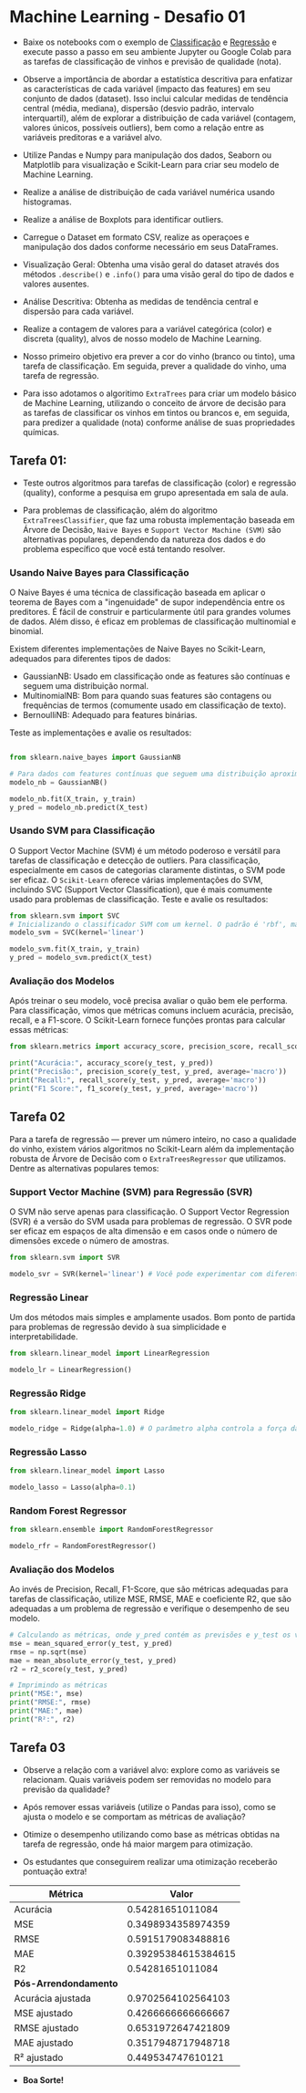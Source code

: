 # Machine Learning - Desafio 01

- Baixe os notebooks com o exemplo de [Classificação](./winequality_ml_classifier.ipynb) e [Regressão](./winequality_ml_regressor.ipynb) e execute passo a passo em seu ambiente Jupyter ou Google Colab para as tarefas de classificação de vinhos e previsão de qualidade (nota). 

- Observe a importância de abordar a estatística descritiva para enfatizar as características de cada variável (impacto das features) em seu conjunto de dados (dataset). Isso inclui calcular medidas de tendência central (média, mediana), dispersão (desvio padrão, intervalo interquartil), além de explorar a distribuição de cada variável (contagem, valores únicos, possíveis outliers), bem como a relação entre as variáveis preditoras e a variável alvo. 

- Utilize Pandas e Numpy para manipulação dos dados, Seaborn ou Matplotlib para visualização e Scikit-Learn para criar seu modelo de Machine Learning. 

- Realize a análise de distribuição de cada variável numérica usando histogramas.

- Realize a análise de Boxplots para identificar outliers.

- Carregue o Dataset em formato CSV, realize as operaçoes e manipulação dos dados conforme necessário em seus DataFrames. 

- Visualização Geral: Obtenha uma visão geral do dataset através dos métodos `.describe()` e `.info()` para uma visão geral do tipo de dados e valores ausentes.

- Análise Descritiva: Obtenha as medidas de tendência central e dispersão para cada variável.

- Realize a contagem de valores para a variável categórica (color) e discreta (quality), alvos de nosso modelo de Machine Learning. 

- Nosso primeiro objetivo era prever a cor do vinho (branco ou tinto), uma tarefa de classificação. Em seguida, prever a qualidade do vinho, uma tarefa de regressão. 

- Para isso adotamos o algoritimo `ExtraTrees` para criar um modelo básico de Machine Learning, utilizando o conceito de árvore de decisão para as tarefas de classificar os vinhos em tintos ou brancos e, em seguida, para predizer a qualidade (nota) conforme análise de suas propriedades químicas. 

## Tarefa 01: 

- Teste outros algoritmos para tarefas de classificação (color) e regressão (quality), conforme a pesquisa em grupo apresentada em sala de aula. 

- Para problemas de classificação, além do algoritmo `ExtraTreesClassifier`, que faz uma robusta implementação baseada em Árvore de Decisão, `Naive Bayes` e `Support Vector Machine (SVM)` são alternativas populares, dependendo da natureza dos dados e do problema específico que você está tentando resolver. 

### Usando Naive Bayes para Classificação

O Naive Bayes é uma técnica de classificação baseada em aplicar o teorema de Bayes com a "ingenuidade" de supor independência entre os preditores. É fácil de construir e particularmente útil para grandes volumes de dados. Além disso, é eficaz em problemas de classificação multinomial e binomial. 

Existem diferentes implementações de Naive Bayes no Scikit-Learn, adequados para diferentes tipos de dados:

- GaussianNB: Usado em classificação onde as features são contínuas e seguem uma distribuição normal.
- MultinomialNB: Bom para quando suas features são contagens ou frequências de termos (comumente usado em classificação de texto).
- BernoulliNB: Adequado para features binárias.

Teste as implementações e avalie os resultados: 

```python

from sklearn.naive_bayes import GaussianNB

# Para dados com features contínuas que seguem uma distribuição aproximadamente normal
modelo_nb = GaussianNB()

modelo_nb.fit(X_train, y_train)
y_pred = modelo_nb.predict(X_test)

```

### Usando SVM para Classificação

O Support Vector Machine (SVM) é um método poderoso e versátil para tarefas de classificação e detecção de outliers. Para classificação, especialmente em casos de categorias claramente distintas, o SVM pode ser eficaz. O `Scikit-Learn` oferece várias implementações do SVM, incluindo SVC (Support Vector Classification), que é mais comumente usado para problemas de classificação. Teste e avalie os resultados: 

```python
from sklearn.svm import SVC
# Inicializando o classificador SVM com um kernel. O padrão é 'rbf', mas pode ser alterado para 'linear', 'poly', etc.
modelo_svm = SVC(kernel='linear')

modelo_svm.fit(X_train, y_train)
y_pred = modelo_svm.predict(X_test)
```

### Avaliação dos Modelos

Após treinar o seu modelo, você precisa avaliar o quão bem ele performa. Para classificação, vimos que métricas comuns incluem acurácia, precisão, recall, e a F1-score. O Scikit-Learn fornece funções prontas para calcular essas métricas:

```python
from sklearn.metrics import accuracy_score, precision_score, recall_score, f1_score

print("Acurácia:", accuracy_score(y_test, y_pred))
print("Precisão:", precision_score(y_test, y_pred, average='macro'))
print("Recall:", recall_score(y_test, y_pred, average='macro'))
print("F1 Score:", f1_score(y_test, y_pred, average='macro'))
```

## Tarefa 02

Para a tarefa de regressão — prever um número inteiro, no caso a qualidade do vinho, existem vários algoritmos no Scikit-Learn além da implementação robusta de Árvore de Decisão com o `ExtraTreesRegressor` que utilizamos. Dentre as alternativas populares temos: 

### Support Vector Machine (SVM) para Regressão (SVR)

O SVM não serve apenas para classificação. O Support Vector Regression (SVR) é a versão do SVM usada para problemas de regressão. O SVR pode ser eficaz em espaços de alta dimensão e em casos onde o número de dimensões excede o número de amostras.

```python
from sklearn.svm import SVR

modelo_svr = SVR(kernel='linear') # Você pode experimentar com diferentes kernels como 'linear', 'poly', 'rbf'.
```

### Regressão Linear

Um dos métodos mais simples e amplamente usados. Bom ponto de partida para problemas de regressão devido à sua simplicidade e interpretabilidade.

```python
from sklearn.linear_model import LinearRegression

modelo_lr = LinearRegression()
```

### Regressão Ridge

```python
from sklearn.linear_model import Ridge

modelo_ridge = Ridge(alpha=1.0) # O parâmetro alpha controla a força da regularização.
```

### Regressão Lasso

```python
from sklearn.linear_model import Lasso

modelo_lasso = Lasso(alpha=0.1)
```

### Random Forest Regressor

```python
from sklearn.ensemble import RandomForestRegressor

modelo_rfr = RandomForestRegressor()
```

### Avaliação dos Modelos

Ao invés de Precision, Recall, F1-Score, que são métricas adequadas para tarefas de classificação, utilize MSE, RMSE, MAE e coeficiente R2, que são adequadas a um problema de regressão e verifique o desempenho de seu modelo. 

```python
# Calculando as métricas, onde y_pred contém as previsões e y_test os valores reais
mse = mean_squared_error(y_test, y_pred)
rmse = np.sqrt(mse)
mae = mean_absolute_error(y_test, y_pred)
r2 = r2_score(y_test, y_pred)

# Imprimindo as métricas
print("MSE:", mse)
print("RMSE:", rmse)
print("MAE:", mae)
print("R²:", r2)
```

## Tarefa 03

- Observe a relação com a variável alvo: explore como as variáveis se relacionam. Quais variáveis podem ser removidas no modelo para previsão da qualidade? 

- Após remover essas variáveis (utilize o Pandas para isso), como se ajusta o modelo e se comportam as métricas de avaliação? 

- Otimize o desempenho utilizando como base as métricas obtidas na tarefa de regressão, onde há maior margem para otimização. 

- Os estudantes que conseguirem realizar uma otimização receberão pontuação extra! 

| **Métrica** | **Valor**          |
|---------|------------------------|
| Acurácia| 0.54281651011084       |
| MSE     | 0.3498934358974359     |
| RMSE    | 0.5915179083488816     |
| MAE     | 0.39295384615384615    |
| R2      | 0.54281651011084       |
| **Pós-Arrendondamento**          |
| Acurácia ajustada | 0.9702564102564103
| MSE ajustado | 0.4266666666666667 | 
| RMSE ajustado | 0.6531972647421809| 
| MAE ajustado | 0.3517948717948718 | 
| R² ajustado | 0.449534747610121   | 

- **Boa Sorte!** 